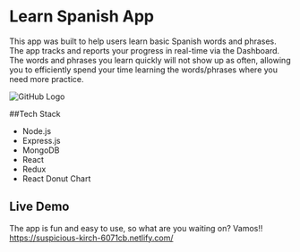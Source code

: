 # Learn Spanish App

This app was built to help users learn basic Spanish words and phrases. The app tracks and reports your progress in real-time via the Dashboard. The words and phrases you learn quickly will not show up as often, allowing you to efficiently spend your time learning the words/phrases where you need more practice.

![GitHub Logo](https://nicciwill.com/nicci/spanish-app.png)

##Tech Stack
* Node.js
* Express.js
* MongoDB
* React
* Redux
* React Donut Chart 

## Live Demo
The app is fun and easy to use, so what are you waiting on? Vamos!!
https://suspicious-kirch-6071cb.netlify.com/
